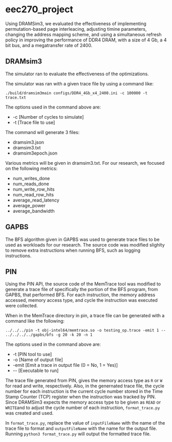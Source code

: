 # eec270_project
Using DRAMSim3, we evaluated the effectiveness of implementing permutation-based page interleacing, adjusting timine parameters, changing the address mapping scheme, and using a simultaneous refresh policy in improving the performance of DDR4 DRAM, with a size of 4 Gb, a 4 bit bus, and a megatransfer rate of 2400.  

## DRAMsim3
The simulator ran to evaluate the effectiveness of the optimizations.  

The simulator was ran with a given trace file by using a command like:  
```
./build/dramsim3main configs/DDR4_4Gb_x4_2400.ini -c 100000 -t trace.txt
```
The options used in the command above are:  
- \-c [Number of cycles to simulate]
- \-t [Trace file to use]

The command will generate 3 files:  
- dramsim3.json
- dramsim3.txt
- dramsim3epoch.json

Various metrics will be given in dramsim3.txt. For our research, we focused on the following metrics:  
- num_writes_done  
- num_reads_done  
- num_write_row_hits  
- num_read_row_hits  
- average_read_latency  
- average_power  
- average_bandwidth

## GAPBS
The BFS algorithm given in GAPBS was used to generate trace files to be used as workloads for our research. The source code was modified slighlty to remove extra instructions when running BFS, such as logging instructions.

## PIN
Using the PIN API, the source code of the MemTrace tool was modified to generate a trace file of specifically the portion of the BFS program, from GAPBS, that performed BFS. For each instruction, the memory address accessed, memory access type, and cycle the instruction was executed were collected.  

When in the MemTrace directory in pin, a trace file can be generated with a command like the following:  
```
../../../pin -t obj-intel64/memtrace.so -o testing_op.trace -emit 1 -- ../../../../gapbs/bfs -g 20 -k 20 -n 1
```
The options used in the command above are:  
- \-t [PIN tool to use]
- \-o [Name of output file]
- \-emit [Emit a trace in output file (0 = No, 1 = Yes)]
- \-\- [Executable to run]

The trace file generated from PIN, gives the memory access type as `R` or `W` for read and write, respectively. Also, in the genernated trace file, the cycle number for each instruction is the current cycle number stored in the Time Stamp Counter (TCP) register when the instruction was tracked by PIN. Since DRAMSim3 expects the memory access type to be given as `READ` or `WRITE`and to adjust the cycle number of each instruction, `format_trace.py` was created and used.  

In `format_trace.py`, replace the value of `inputFileName` with the name of the trace file to format and `outputFileName` with the name for the output file. Running `python3 format_trace.py` will output the formatted trace file. 
